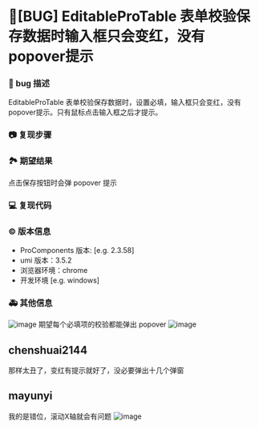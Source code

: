 # 🐛[BUG] EditableProTable 表单校验保存数据时输入框只会变红，没有popover提示

### 🐛 bug 描述

<!--
详细地描述 bug，让大家都能理解
-->

EditableProTable 表单校验保存数据时，设置必填，输入框只会变红，没有popover提示。只有鼠标点击输入框之后才提示。

### 📷 复现步骤

<!--
清晰描述复现步骤，让别人也能看到问题，如果可能，尽量提供可执行代码，
如：https://codesandbox.io/ 在此处创建一个 codesandbox，方便我们更快的排查和复现问题
-->

### 🏞 期望结果

<!--
描述你原本期望看到的结果
-->

点击保存按钮时会弹 popover 提示

### 💻 复现代码

<!--
提供可复现的代码，仓库，或线上示例
-->

### © 版本信息

- ProComponents 版本: [e.g. 2.3.58]
- umi 版本：3.5.2
- 浏览器环境：chrome
- 开发环境 [e.g. windows]

### 🚑 其他信息

<!--
如截图等其他信息可以贴在这里
-->

![image](https://github.com/ant-design/pro-components/assets/45324110/16e57846-30fa-401b-97a3-6c7901e48f0e)
期望每个必填项的校验都能弹出 popover
![image](https://github.com/ant-design/pro-components/assets/45324110/111df9eb-58dc-426c-9565-da0f1bda8a06)

## chenshuai2144

那样太丑了，变红有提示就好了，没必要弹出十几个弹窗

## mayunyi

我的是错位，滚动X轴就会有问题
![image](https://github.com/ant-design/pro-components/assets/26814094/9cb09288-5c42-4a85-b509-95a2c08e7788)
